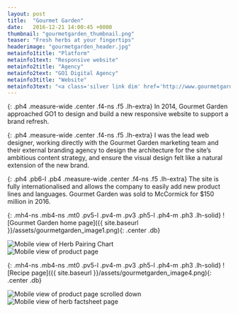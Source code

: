 ```yaml
---
layout: post
title:  "Gourmet Garden"
date:   2016-12-21 14:00:45 +0000
thumbnail: "gourmetgarden_thumbnail.png"
teaser: "Fresh herbs at your fingertips"
headerimage: "gourmetgarden_header.jpg"
metainfo1title: "Platform"
metainfo1text: "Responsive website"
metainfo2title: "Agency"
metainfo2text: "GO1 Digital Agency"
metainfo3title: "Website"
metainfo3text: "<a class='silver link dim' href='http://www.gourmetgarden.com/' target='_blank' alt='Gourmet Garden Website'>gourmetgarden.com</a>"
---
```

{: .ph4 .measure-wide .center .f4-ns .f5 .lh-extra}
In 2014, Gourmet Garden approached GO1 to design and build a new responsive website to support a brand refresh.

{: .ph4 .measure-wide .center .f4-ns .f5 .lh-extra}
I was the lead web designer, working directly with the Gourmet Garden marketing team and their external branding agency to design the architecture for the site’s ambitious content strategy, and ensure the visual design felt like a natural extension of the new brand.

{: .ph4 .pb6-l .pb4 .measure-wide .center .f4-ns .f5 .lh-extra}
The site is fully internationalised and allows the company to easily add new product lines and languages. Gourmet Garden was sold to McCormick for $150 million in 2016.

{: .mh4-ns .mb4-ns .mt0 .pv5-l .pv4-m .pv3 .ph5-l .ph4-m .ph3 .lh-solid}
![Gourmet Garden home page]({{ site.baseurl }}/assets/gourmetgarden_image1.png){: .center .db}

<div class="bg-gourmetgarden-tan cf mh4-ns mb4-ns mt0">
  <div class="mb4-ns mt0 pv5-l pv4 pl6-l pr5-l ph4 lh-solid w-50-ns fl">
    <img src="{{ site.baseurl }}/assets/gourmetgarden_image2.png" alt="Mobile view of Herb Pairing Chart">
  </div>

  <div class="mb4-ns mt0 pv5-l pv4 pr6-l pl5-l ph4 lh-solid w-50-ns fl">
    <img src="{{ site.baseurl }}/assets/gourmetgarden_image3.png" alt="Mobile view of product page">
  </div>
</div>


{: .mh4-ns .mb4-ns .mt0 .pv5-l .pv4-m .pv3 .ph5-l .ph4-m .ph3 .lh-solid}
![Recipe page]({{ site.baseurl }}/assets/gourmetgarden_image4.png){: .center .db}

<div class="bg-gourmetgarden-tan cf mh4-ns mb4-ns mt0">
  <div class="mb4-ns mt0 pv5-l pv4 pl6-l pr5-l ph4 lh-solid w-50-ns fl">
    <img src="{{ site.baseurl }}/assets/gourmetgarden_image5.png" alt="Mobile view of product page scrolled down">
  </div>

  <div class="mb4-ns mt0 pv5-l pv4 pr6-l pl5-l ph4 lh-solid w-50-ns fl">
    <img src="{{ site.baseurl }}/assets/gourmetgarden_image6.png" alt="Mobile view of herb factsheet page">
  </div>
</div>
